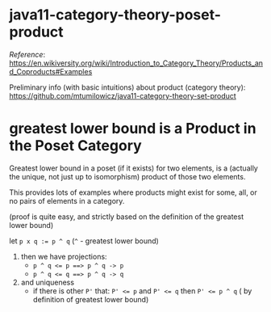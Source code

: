 # java11-category-theory-poset-product
_Reference_: https://en.wikiversity.org/wiki/Introduction_to_Category_Theory/Products_and_Coproducts#Examples

Preliminary info (with basic intuitions) about product 
(category theory): https://github.com/mtumilowicz/java11-category-theory-set-product

# greatest lower bound is a Product in the Poset Category
Greatest lower bound in a poset (if it exists) for two elements, 
is a (actually the unique, not just up to isomorphism) product of 
those two elements.

This provides lots of examples where products might exist for 
some, all, or no pairs of elements in a category.

(proof is quite easy, and strictly based on the definition of
the greatest lower bound)

let `p x q := p ^ q` (`^` - greatest lower bound)

1. then we have projections:
    * `p ^ q <= p ==> p ^ q -> p`
    * `p ^ q <= q ==> p ^ q -> q`
1. and uniqueness
    * if there is other `P'` that: 
    `P' <= p` and `P' <= q` then `P' <= p ^ q` (
    by definition of greatest lower bound)